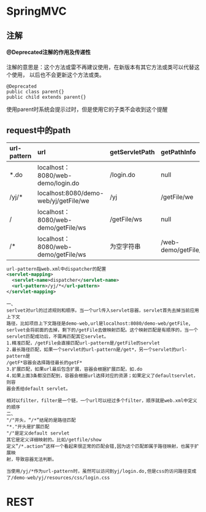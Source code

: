 # SpringMVC
## 注解
#### @Deprecated注解的作用及传递性
注解的意思是：这个方法或雷不再建议使用，在新版本有其它方法或类可以代替这个使用，
以后也不会更新这个方法或类。

    @Deprecated
    public class parent{}
    public child extends parent{}
使用parent时系统会提示过时，但是使用它的子类不会收到这个提醒

## request中的path
| url-pattern | url     |getServletPath|getPathInfo|
| :------------- | :------------- | :------------- | :------------- |
|*.do        | localhost：8080/web-demo/login.do     |/login.do|null|
| /yj/*   |localhost:8080/demo-web/yj/getFile/we|/yj|/getFile/we|
| /     |localhost：8080/web-demo/getFile/ws|/getFile/ws|null|
|/*| localhost：8080/web-demo/getFile/ws       |为空字符串|/web-demo/getFile/ws |

```xml
url-pattern指web.xml中dispatcher的配置
<servlet-mapping>
  <servlet-name>dispatcher</servlet-name>
  <url-pattern>/yj/*</url-pattern>
</servlet-mapping>
```
```
一、
serlvet对url的过滤规则和顺序。当一个url传入servlet容器，servlet首先去掉当前应用上下文
路径，比如项目上下文路径是demo-web,url是localhost:8080/demo-web/getFile,
serlvet会将前面的去掉，剩下的/getFile去做映射匹配。这个映射匹配是有顺序的，当一个
servlet匹配成功后，不需再匹配其它servlet。
1.精准匹配，/getFile会直接匹配url-pattern是/getFile的servlet
2.最长路径匹配，如果一个servlet的url-pattern是/get*，另一个servlet的url-pattern是
/getF*容器会选择路径最长的getF*
3.扩展匹配，如果url最后包含扩展，容器会根据扩展匹配，如.do
4.如果上面3条都没匹配到，容器会根据url选择对应的资源；如果定义了defaultservlet，则容
器会丢给default servlet。

相对以filter，filter是一个链，一个url可以经过多个filter，顺序就是web.xml中定义
的顺序
二、
"/"开头，“/*”结尾的是路径匹配
"*."开头是扩展匹配
"/"是定义default servlet
其它是定义详细映射的。比如/getfile/show
定义”/*.action”这样一个看起来很正常的匹配会错,因为这个匹配即属于路径映射，也属于扩展映
射，导致容器无法判断。
```

```
当使用/yj/*作为url-pattern时，虽然可以访问到yj/login.do,但是css的访问路径变成
了/demo-web/yj/resources/css/login.css
```

# REST
